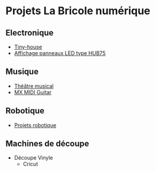 # Projets La Bricole numérique

## Electronique

 * [Tiny-house](https://github.com/labricolenumerique/tiny-house)
 * [Affichage panneaux LED type HUB75](https://github.com/labricolenumerique/HUB75_panneaux_LED)

## Musique

 * [Théâtre musical](https://github.com/La-Bricole-numerique-Avrille/Theatre-musical)
 * [MX MIDI Guitar](https://github.com/labricolenumerique/MX_MIDI_Guitar)

## Robotique

 * [Projets robotique](https://github.com/labricolenumerique/robotique)

## Machines de découpe
 * Découpe Vinyle
   * Cricut
